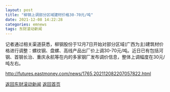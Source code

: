 ```yaml
---
layout: post
title: "柳钢上调部分区域建材价格30-70元/吨"
date: 2021-12-08 14:22:28
categories: emnews
tags: 东财滚动新闻
---
```


记者通过相关渠道获悉，柳钢股份于12月7日开始对部分区域(广西为主)建筑材价格进行调整：螺纹钢、盘螺、高线产品出厂价上调30-70元/吨。近日已有包括河钢、首钢长治、重庆永航等在内的多家钢厂发布调价信息，整体上调幅度在30元/吨左右。

<http://futures.eastmoney.com/news/1765,202112082207057822.html>

[返回东财滚动新闻](//finews.zning.me/emnews/)
[返回首页](//finews.zning.me/)